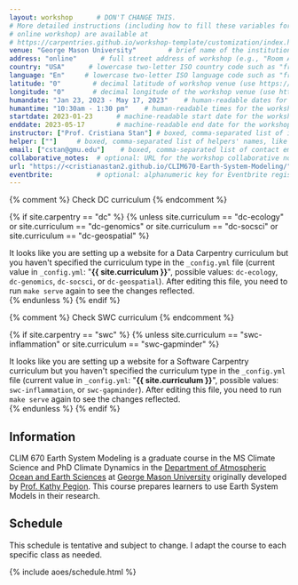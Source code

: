 ```yaml
---
layout: workshop      # DON'T CHANGE THIS.
# More detailed instructions (including how to fill these variables for an
# online workshop) are available at
# https://carpentries.github.io/workshop-template/customization/index.html
venue: "George Mason University"        # brief name of the institution that hosts the workshop without address (e.g., "Euphoric State University")
address: "online"      # full street address of workshop (e.g., "Room A, 123 Forth Street, Blimingen, Euphoria"), videoconferencing URL, or 'online'
country: "USA"      # lowercase two-letter ISO country code such as "fr" (see https://en.wikipedia.org/wiki/ISO_3166-1#Current_codes) for the institution that hosts the workshop
language: "En"     # lowercase two-letter ISO language code such as "fr" (see https://en.wikipedia.org/wiki/List_of_ISO_639-1_codes) for the
latitude: "0"        # decimal latitude of workshop venue (use https://www.latlong.net/)
longitude: "0"       # decimal longitude of the workshop venue (use https://www.latlong.net)
humandate: "Jan 23, 2023 - May 17, 2023"    # human-readable dates for the workshop (e.g., "Feb 17-18, 2020")
humantime: "10:30am - 1:30 pm"    # human-readable times for the workshop (e.g., "9:00 am - 4:30 pm")
startdate: 2023-01-23      # machine-readable start date for the workshop in YYYY-MM-DD format like 2015-01-01
enddate: 2023-05-17        # machine-readable end date for the workshop in YYYY-MM-DD format like 2015-01-02
instructor: ["Prof. Cristiana Stan"] # boxed, comma-separated list of instructors' names as strings, like ["Kay McNulty", "Betty Jennings", "Betty Snyder"]
helper: [""]     # boxed, comma-separated list of helpers' names, like ["Marlyn Wescoff", "Fran Bilas", "Ruth Lichterman"]
email: ["cstan@gmu.edu"]    # boxed, comma-separated list of contact email addresses for the host, lead instructor, or whoever else is handling questions, like ["marlyn.wescoff@example.org", "fran.bilas@example.org", "ruth.lichterman@example.org"]
collaborative_notes:  # optional: URL for the workshop collaborative notes, e.g. an Etherpad or Google Docs document (e.g., https://pad.carpentries.org/2015-01-01-euphoria)
url: "https://<cristianastan2.github.io/CLIM670-Earth-System-Modeling/"
eventbrite:           # optional: alphanumeric key for Eventbrite registration, e.g., "1234567890AB" (if Eventbrite is being used)
---
```


{% comment %}
Check DC curriculum
{% endcomment %}

{% if site.carpentry == "dc" %}
{% unless site.curriculum == "dc-ecology" or site.curriculum == "dc-genomics" or site.curriculum == "dc-socsci" or site.curriculum == "dc-geospatial" %}
<div class="alert alert-warning">
It looks like you are setting up a website for a Data Carpentry curriculum but you haven't specified the curriculum type in the <code>_config.yml</code> file (current value in <code>_config.yml</code>: "<strong>{{ site.curriculum }}</strong>", possible values: <code>dc-ecology</code>, <code>dc-genomics</code>, <code>dc-socsci</code>, or <code>dc-geospatial</code>). After editing this file, you need to run <code>make serve</code> again to see the changes reflected.
</div>
{% endunless %}
{% endif %}

{% comment %}
Check SWC curriculum
{% endcomment %}

{% if site.carpentry == "swc" %}
{% unless site.curriculum == "swc-inflammation" or site.curriculum == "swc-gapminder" %}
<div class="alert alert-warning">
It looks like you are setting up a website for a Software Carpentry curriculum but you haven't specified the curriculum type in the <code>_config.yml</code> file (current value in <code>_config.yml</code>: "<strong>{{ site.curriculum }}</strong>", possible values: <code>swc-inflammation</code>, or <code>swc-gapminder</code>). After editing this file, you need to run <code>make serve</code> again to see the changes reflected.
</div>
{% endunless %}
{% endif %}

<h2 id="general">Information </h2>

CLIM 670 Earth System Modeling is a graduate course in the MS Climate Science and PhD Climate Dynamics in the [Department of Atmospheric Ocean and Earth Sciences](http://aoes.gmu.edu) at [George Mason University](https://www2.gmu.edu/) originally developed by [Prof. Kathy Pegion](http://meteorology.ou.edu/member/kathy-pegion/).  This course prepares learners to use Earth System Models in their research.

<h2 id="general">Schedule </h2>

This schedule is tentative and subject to change. I adapt the course to each specific class as needed.

{% include aoes/schedule.html %}

